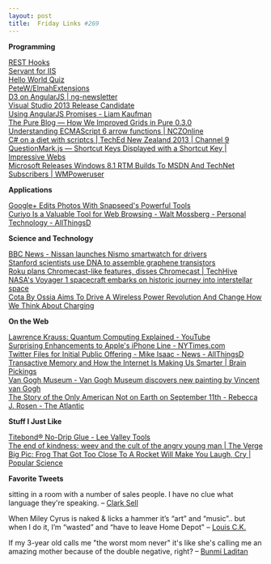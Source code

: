```yaml
---
layout: post
title:  Friday Links #269
---
```

**Programming**

[REST Hooks](http://resthooks.org/?utm_source=statuscode&utm_medium=email)  
[Servant for IIS](http://www.servant.io/)  
[Hello World Quiz](http://helloworldquiz.com/)  
[PeteW/ElmahExtensions](https://github.com/PeteW/ElmahExtensions)  
[D3 on AngularJS | ng-newsletter](http://www.ng-newsletter.com/posts/d3-on-angular.html?utm_source=javascriptweekly&utm_medium=email)  
[Visual Studio 2013 Release Candidate](http://blogs.msdn.com/b/somasegar/archive/2013/09/09/announcing-the-visual-studio-2013-release-candidate.aspx)  
[Using AngularJS Promises - Liam Kaufman](http://liamkaufman.com/blog/2013/09/09/using-angularjs-promises/)  
[The Pure Blog — How We Improved Grids in Pure 0.3.0](http://blog.purecss.io/post/60789414532/how-we-improved-grids-in-pure-0-3-0)  
[Understanding ECMAScript 6 arrow functions | NCZOnline](http://www.nczonline.net/blog/2013/09/10/understanding-ecmascript-6-arrow-functions/)  
[C# on a diet with scriptcs | TechEd New Zealand 2013 | Channel 9](http://channel9.msdn.com/Events/TechEd/NewZealand/2013/DEV304)  
[QuestionMark.js — Shortcut Keys Displayed with a Shortcut Key | Impressive Webs](http://www.impressivewebs.com/questionmark-js-shortcut-keys-displayed/)  
[Microsoft Releases Windows 8.1 RTM Builds To MSDN And TechNet Subscribers | WMPoweruser](http://wmpoweruser.com/microsoft-releases-windows-8-1-rtm-builds-to-msdn-and-technet-subscribers/?utm_source=buffer&utm_medium=twitter&utm_campaign=Buffer&utm_content=buffer10b9e)

**Applications**

[Google+ Edits Photos With Snapseed's Powerful Tools](http://lifehacker.com/google-edits-photos-with-snapseeds-powerful-tools-1300178913)  
[Curiyo Is a Valuable Tool for Web Browsing - Walt Mossberg - Personal Technology - AllThingsD](http://allthingsd.com/20130910/a-valuable-tool-for-web-browsing/)

**Science and Technology**

[BBC News - Nissan launches Nismo smartwatch for drivers](http://www.bbc.co.uk/news/technology-23964797)  
[Stanford scientists use DNA to assemble graphene transistors](http://www.gizmag.com/graphene-transistors/29025/)  
[Roku plans Chromecast-like features, disses Chromecast | TechHive](http://www.techhive.com/article/2048575/roku-plans-chromecast-like-features-disses-chromecast.html#tk.twt_http://www.techhive.com/article/2048575/roku-plans-chromecast-like-features-disses-chromecast.html)  
[NASA's Voyager 1 spacecraft embarks on historic journey into interstellar space](http://www.sciencedaily.com/releases/2013/09/130912135507.htm)  
[Cota By Ossia Aims To Drive A Wireless Power Revolution And Change How We Think About Charging](http://techcrunch.com/2013/09/09/cota-by-ossia-wireless-power/)

**On the Web**

[Lawrence Krauss: Quantum Computing Explained - YouTube](http://m.youtube.com/watch?v=UUpqnBzBMEE&desktop_uri=%2Fwatch%3Fv%3DUUpqnBzBMEE)  
[Surprising Enhancements to Apple's iPhone Line - NYTimes.com](http://pogue.blogs.nytimes.com/2013/09/10/surprising-enhancements-to-apples-iphone-line/?partner=rss&emc=rss&_r=0)  
[Twitter Files for Initial Public Offering - Mike Isaac - News - AllThingsD](http://allthingsd.com/20130912/twitter-files-for-ipo/)  
[Transactive Memory and How the Internet Is Making Us Smarter | Brain Pickings](http://www.brainpickings.org/index.php/2013/09/13/clive-thompson-smarter-than-you-think/)  
[Van Gogh Museum - Van Gogh Museum discovers new painting by Vincent van Gogh](http://www.vangoghmuseum.nl/vgm/index.jsp?page=330726&lang=en)  
[The Story of the Only American Not on Earth on September 11th - Rebecca J. Rosen - The Atlantic](http://www.theatlantic.com/technology/archive/2012/09/the-story-of-the-only-american-not-on-earth-on-september-11th/262216/)

**Stuff I Just Like**

[Titebond® No-Drip Glue - Lee Valley Tools](http://www.leevalley.com/US/wood/page.aspx?cat=1,110,42965&p=70689)  
[The end of kindness: weev and the cult of the angry young man | The Verge](http://www.theverge.com/2013/9/12/4693710/the-end-of-kindness-weev-and-the-cult-of-the-angry-young-man)  
[Big Pic: Frog That Got Too Close To A Rocket Will Make You Laugh, Cry | Popular Science](http://www.popsci.com/science/article/2013-09/big-pic-frog-got-too-close-rocket-will-make-you-laugh-cry)

**Favorite Tweets**

sitting in a room with a number of sales people. I have no clue what language they're speaking. – [Clark Sell](https://twitter.com/csell5/status/378255208628748288)

When Miley Cyrus is naked & licks a hammer it’s “art” and “music”.. but when I do it, I’m “wasted” and “have to leave Home Depot" – [Louis C.K.](https://twitter.com/Louis_CK_Comedy/status/377831213651992576)

If my 3-year old calls me "the worst mom never" it's like she's calling me an amazing mother because of the double negative, right? – [Bunmi Laditan](https://twitter.com/BunmiLaditan/status/376086848558620672)
